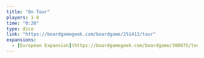 ```yaml
---
title: "On Tour"
players: 1-8
time: "0:20"
type: dice
link: "https://boardgamegeek.com/boardgame/251412/tour"
expansions:
  - [European Expansion](https://boardgamegeek.com/boardgame/300075/tour-european-expansion)
---
```

